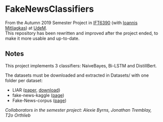 # FakeNewsClassifiers
From the Autumn 2019 Semester Project in [IFT6390](https://admission.umontreal.ca/en/cours-et-horaires/cours/ift-6390/) 
(with [Ioannis Mitliagkas](http://mitliagkas.github.io/)) at [UdeM](https://www.umontreal.ca/).  
This repository has been rewritten and improved after the project ended, 
to make it more usable and up-to-date.  

## Notes
This project implements 3 classifiers: NaiveBayes, Bi-LSTM and DistillBert.

The datasets must be downloaded and extracted in Datasets/ with one folder per dataset:
 - LIAR ([paper](https://sites.cs.ucsb.edu/~william/papers/acl2017.pdf), [download](https://sites.cs.ucsb.edu/~william/data/liar_dataset.zip))
 - fake-news-kaggle ([page](https://www.kaggle.com/c/fake-news/data))
 - Fake-News-corpus ([page](https://github.com/several27/FakeNewsCorpus))

*Collaborators in the semester project: Alexie Byrns, Jonathan Tremblay, T2o Orthlieb*
